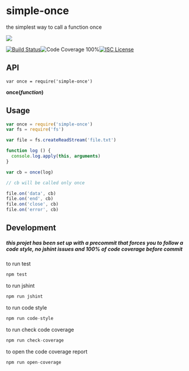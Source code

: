 # simple-once

the simplest way to call a function once

<a href="https://nodei.co/npm/simple-once/"><img src="https://nodei.co/npm/simple-once.png?downloads=true"></a>

[![Build Status](https://img.shields.io/badge/build-passing-brightgreen.svg?style=flat-square)](https://travis-ci.org/joaquimserafim/simple-once)![Code Coverage 100%](https://img.shields.io/badge/code%20coverage-100%25-green.svg?style=flat-square)[![ISC License](https://img.shields.io/badge/license-ISC-blue.svg?style=flat-square)](https://github.com/joaquimserafim/simple-once/blob/master/LICENSE)

## API
`var once = require('simple-once')`

**once(*function*)**

## Usage

```js
var once = require('simple-once')
var fs = require('fs')

var file = fs.createReadStream('file.txt')

function log () {
  console.log.apply(this, arguments)
}

var cb = once(log)

// cb will be called only once

file.on('data', cb)
file.on('end', cb)
file.on('close', cb)
file.on('error', cb)
```


## Development

##### this projet has been set up with a precommit that forces you to follow a code style, no jshint issues and 100% of code coverage before commit


to run test
``` js
npm test
```

to run jshint
``` js
npm run jshint
```

to run code style
``` js
npm run code-style
```

to run check code coverage
``` js
npm run check-coverage
```

to open the code coverage report
``` js
npm run open-coverage
```
